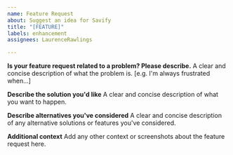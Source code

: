 ```yaml
---
name: Feature Request
about: Suggest an idea for Savify
title: "[FEATURE]"
labels: enhancement
assignees: LaurenceRawlings

---
```


**Is your feature request related to a problem? Please describe.**
A clear and concise description of what the problem is. [e.g. I'm always frustrated when...]

**Describe the solution you'd like**
A clear and concise description of what you want to happen.

**Describe alternatives you've considered**
A clear and concise description of any alternative solutions or features you've considered.

**Additional context**
Add any other context or screenshots about the feature request here.
